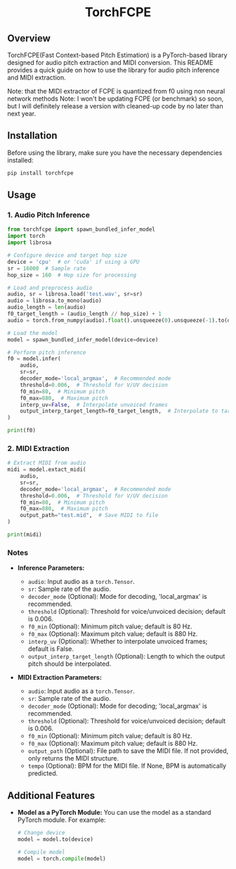 <h1 align="center">TorchFCPE</h1>

## Overview

TorchFCPE(Fast Context-based Pitch Estimation) is a PyTorch-based library designed for audio pitch extraction and MIDI conversion. This README provides a quick guide on how to use the library for audio pitch inference and MIDI extraction. 

Note: that the MIDI extractor of FCPE is quantized from f0 using non neural network methods
Note: I won't be updating FCPE (or benchmark) so soon, but I will definitely release a version with cleaned-up code by no later than next year.

## Installation

Before using the library, make sure you have the necessary dependencies installed:

```bash
pip install torchfcpe
```

## Usage

### 1. Audio Pitch Inference

```python
from torchfcpe import spawn_bundled_infer_model
import torch
import librosa

# Configure device and target hop size
device = 'cpu'  # or 'cuda' if using a GPU
sr = 16000  # Sample rate
hop_size = 160  # Hop size for processing

# Load and preprocess audio
audio, sr = librosa.load('test.wav', sr=sr)
audio = librosa.to_mono(audio)
audio_length = len(audio)
f0_target_length = (audio_length // hop_size) + 1
audio = torch.from_numpy(audio).float().unsqueeze(0).unsqueeze(-1).to(device)

# Load the model
model = spawn_bundled_infer_model(device=device)

# Perform pitch inference
f0 = model.infer(
    audio,
    sr=sr,
    decoder_mode='local_argmax',  # Recommended mode
    threshold=0.006,  # Threshold for V/UV decision
    f0_min=80,  # Minimum pitch
    f0_max=880,  # Maximum pitch
    interp_uv=False,  # Interpolate unvoiced frames
    output_interp_target_length=f0_target_length,  # Interpolate to target length
)

print(f0)
```

### 2. MIDI Extraction

```python
# Extract MIDI from audio
midi = model.extact_midi(
    audio,
    sr=sr,
    decoder_mode='local_argmax',  # Recommended mode
    threshold=0.006,  # Threshold for V/UV decision
    f0_min=80,  # Minimum pitch
    f0_max=880,  # Maximum pitch
    output_path="test.mid",  # Save MIDI to file
)

print(midi)
```

### Notes

- **Inference Parameters:**

  - `audio`: Input audio as a `torch.Tensor`.
  - `sr`: Sample rate of the audio.
  - `decoder_mode` (Optional): Mode for decoding, 'local_argmax' is recommended.
  - `threshold` (Optional): Threshold for voice/unvoiced decision; default is 0.006.
  - `f0_min` (Optional): Minimum pitch value; default is 80 Hz.
  - `f0_max` (Optional): Maximum pitch value; default is 880 Hz.
  - `interp_uv` (Optional): Whether to interpolate unvoiced frames; default is False.
  - `output_interp_target_length` (Optional): Length to which the output pitch should be interpolated.

- **MIDI Extraction Parameters:**
  - `audio`: Input audio as a `torch.Tensor`.
  - `sr`: Sample rate of the audio.
  - `decoder_mode` (Optional): Mode for decoding; 'local_argmax' is recommended.
  - `threshold` (Optional): Threshold for voice/unvoiced decision; default is 0.006.
  - `f0_min` (Optional): Minimum pitch value; default is 80 Hz.
  - `f0_max` (Optional): Maximum pitch value; default is 880 Hz.
  - `output_path` (Optional): File path to save the MIDI file. If not provided, only returns the MIDI structure.
  - `tempo` (Optional): BPM for the MIDI file. If None, BPM is automatically predicted.

## Additional Features

- **Model as a PyTorch Module:**
  You can use the model as a standard PyTorch module. For example:

  ```python
  # Change device
  model = model.to(device)

  # Compile model
  model = torch.compile(model)
  ```
